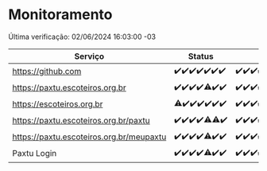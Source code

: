# Monitoramento

Última verificação: 02/06/2024 16:03:00 -03

|Serviço|Status|Últimas 24h|
|---|---|---|
|https://github.com|<span title="2024-05-26: OK=24">✔️</span><span title="2024-05-27: OK=24">✔️</span><span title="2024-05-28: OK=24">✔️</span><span title="2024-05-29: OK=24">✔️</span><span title="2024-05-30: OK=24">✔️</span><span title="2024-05-31: OK=24">✔️</span><span title="2024-06-01: OK=19">✔️</span>|<span title="01/06/2024 16:07:00 -03 : 200">✔️</span><span title="01/06/2024 17:06:00 -03 : 200">✔️</span><span title="01/06/2024 18:06:00 -03 : 200">✔️</span><span title="01/06/2024 19:05:00 -03 : 200">✔️</span><span title="01/06/2024 20:07:00 -03 : 200">✔️</span><span title="01/06/2024 21:35:00 -03 : 200">✔️</span><span title="01/06/2024 22:55:00 -03 : 200">✔️</span><span title="01/06/2024 23:27:00 -03 : 200">✔️</span><span title="02/06/2024 00:08:00 -03 : 200">✔️</span><span title="02/06/2024 01:08:00 -03 : 200">✔️</span><span title="02/06/2024 02:06:00 -03 : 200">✔️</span><span title="02/06/2024 03:10:00 -03 : 200">✔️</span><span title="02/06/2024 04:07:00 -03 : 200">✔️</span><span title="02/06/2024 05:08:00 -03 : 200">✔️</span><span title="02/06/2024 06:06:00 -03 : 200">✔️</span><span title="02/06/2024 07:06:00 -03 : 200">✔️</span><span title="02/06/2024 08:05:00 -03 : 200">✔️</span><span title="02/06/2024 09:10:00 -03 : 200">✔️</span><span title="02/06/2024 10:06:00 -03 : 200">✔️</span><span title="02/06/2024 11:04:00 -03 : 200">✔️</span><span title="02/06/2024 12:05:00 -03 : 200">✔️</span><span title="02/06/2024 13:07:00 -03 : 200">✔️</span><span title="02/06/2024 14:04:00 -03 : 200">✔️</span><span title="02/06/2024 15:09:00 -03 : 200">✔️</span><span title="02/06/2024 16:03:00 -03 : 200">✔️</span>|
|https://paxtu.escoteiros.org.br|<span title="2024-05-26: OK=24">✔️</span><span title="2024-05-27: OK=24">✔️</span><span title="2024-05-28: OK=24">✔️</span><span title="2024-05-29: OK=24">✔️</span><span title="2024-05-30: OK=22, Falhas=2">⚠️</span><span title="2024-05-31: OK=24">✔️</span><span title="2024-06-01: OK=19">✔️</span>|<span title="01/06/2024 16:07:00 -03 : 200">✔️</span><span title="01/06/2024 17:06:00 -03 : 200">✔️</span><span title="01/06/2024 18:06:00 -03 : 200">✔️</span><span title="01/06/2024 19:05:00 -03 : 200">✔️</span><span title="01/06/2024 20:07:00 -03 : 200">✔️</span><span title="01/06/2024 21:35:00 -03 : 200">✔️</span><span title="01/06/2024 22:55:00 -03 : 200">✔️</span><span title="01/06/2024 23:27:00 -03 : 200">✔️</span><span title="02/06/2024 00:08:00 -03 : 200">✔️</span><span title="02/06/2024 01:08:00 -03 : 200">✔️</span><span title="02/06/2024 02:06:00 -03 : 200">✔️</span><span title="02/06/2024 03:10:00 -03 : 200">✔️</span><span title="02/06/2024 04:07:00 -03 : 200">✔️</span><span title="02/06/2024 05:08:00 -03 : 200">✔️</span><span title="02/06/2024 06:06:00 -03 : 200">✔️</span><span title="02/06/2024 07:06:00 -03 : 200">✔️</span><span title="02/06/2024 08:05:00 -03 : 200">✔️</span><span title="02/06/2024 09:10:00 -03 : 200">✔️</span><span title="02/06/2024 10:06:00 -03 : 200">✔️</span><span title="02/06/2024 11:04:00 -03 : 200">✔️</span><span title="02/06/2024 12:05:00 -03 : 200">✔️</span><span title="02/06/2024 13:07:00 -03 : 200">✔️</span><span title="02/06/2024 14:04:00 -03 : 200">✔️</span><span title="02/06/2024 15:09:00 -03 : 200">✔️</span><span title="02/06/2024 16:03:00 -03 : 200">✔️</span>|
|https://escoteiros.org.br|<span title="2024-05-26: OK=23, Falhas=1">⚠️</span><span title="2024-05-27: OK=24">✔️</span><span title="2024-05-28: OK=24">✔️</span><span title="2024-05-29: OK=24">✔️</span><span title="2024-05-30: OK=24">✔️</span><span title="2024-05-31: OK=24">✔️</span><span title="2024-06-01: OK=19">✔️</span>|<span title="01/06/2024 16:07:00 -03 : 200">✔️</span><span title="01/06/2024 17:06:00 -03 : 200">✔️</span><span title="01/06/2024 18:06:00 -03 : 200">✔️</span><span title="01/06/2024 19:05:00 -03 : 200">✔️</span><span title="01/06/2024 20:07:00 -03 : 200">✔️</span><span title="01/06/2024 21:35:00 -03 : 200">✔️</span><span title="01/06/2024 22:55:00 -03 : 200">✔️</span><span title="01/06/2024 23:27:00 -03 : 200">✔️</span><span title="02/06/2024 00:08:00 -03 : 200">✔️</span><span title="02/06/2024 01:08:00 -03 : 200">✔️</span><span title="02/06/2024 02:06:00 -03 : 200">✔️</span><span title="02/06/2024 03:10:00 -03 : 200">✔️</span><span title="02/06/2024 04:07:00 -03 : 200">✔️</span><span title="02/06/2024 05:08:00 -03 : 200">✔️</span><span title="02/06/2024 06:06:00 -03 : 200">✔️</span><span title="02/06/2024 07:06:00 -03 : 200">✔️</span><span title="02/06/2024 08:05:00 -03 : 200">✔️</span><span title="02/06/2024 09:10:00 -03 : 200">✔️</span><span title="02/06/2024 10:06:00 -03 : 200">✔️</span><span title="02/06/2024 11:04:00 -03 : 200">✔️</span><span title="02/06/2024 12:05:00 -03 : 200">✔️</span><span title="02/06/2024 13:07:00 -03 : 200">✔️</span><span title="02/06/2024 14:04:00 -03 : 200">✔️</span><span title="02/06/2024 15:09:00 -03 : 200">✔️</span><span title="02/06/2024 16:03:00 -03 : 200">✔️</span>|
|https://paxtu.escoteiros.org.br/paxtu|<span title="2024-05-26: OK=24">✔️</span><span title="2024-05-27: OK=24">✔️</span><span title="2024-05-28: OK=24">✔️</span><span title="2024-05-29: OK=24">✔️</span><span title="2024-05-30: OK=22, Falhas=2">⚠️</span><span title="2024-05-31: OK=23, Falhas=1">⚠️</span><span title="2024-06-01: OK=19">✔️</span>|<span title="01/06/2024 16:07:00 -03 : 200">✔️</span><span title="01/06/2024 17:06:00 -03 : 200">✔️</span><span title="01/06/2024 18:06:00 -03 : 200">✔️</span><span title="01/06/2024 19:05:00 -03 : 200">✔️</span><span title="01/06/2024 20:07:00 -03 : 200">✔️</span><span title="01/06/2024 21:35:00 -03 : 200">✔️</span><span title="01/06/2024 22:55:00 -03 : 200">✔️</span><span title="01/06/2024 23:27:00 -03 : 200">✔️</span><span title="02/06/2024 00:08:00 -03 : 200">✔️</span><span title="02/06/2024 01:08:00 -03 : 200">✔️</span><span title="02/06/2024 02:06:00 -03 : 200">✔️</span><span title="02/06/2024 03:10:00 -03 : 200">✔️</span><span title="02/06/2024 04:07:00 -03 : 200">✔️</span><span title="02/06/2024 05:08:00 -03 : 200">✔️</span><span title="02/06/2024 06:06:00 -03 : 200">✔️</span><span title="02/06/2024 07:06:00 -03 : 200">✔️</span><span title="02/06/2024 08:06:00 -03 : 200">✔️</span><span title="02/06/2024 09:10:00 -03 : 200">✔️</span><span title="02/06/2024 10:06:00 -03 : 200">✔️</span><span title="02/06/2024 11:04:00 -03 : 200">✔️</span><span title="02/06/2024 12:05:00 -03 : 200">✔️</span><span title="02/06/2024 13:07:00 -03 : 200">✔️</span><span title="02/06/2024 14:04:00 -03 : 200">✔️</span><span title="02/06/2024 15:09:00 -03 : 200">✔️</span><span title="02/06/2024 16:03:00 -03 : 200">✔️</span>|
|https://paxtu.escoteiros.org.br/meupaxtu|<span title="2024-05-26: OK=24">✔️</span><span title="2024-05-27: OK=24">✔️</span><span title="2024-05-28: OK=24">✔️</span><span title="2024-05-29: OK=24">✔️</span><span title="2024-05-30: OK=22, Falhas=2">⚠️</span><span title="2024-05-31: OK=24">✔️</span><span title="2024-06-01: OK=19">✔️</span>|<span title="01/06/2024 16:07:00 -03 : 200">✔️</span><span title="01/06/2024 17:06:00 -03 : 200">✔️</span><span title="01/06/2024 18:06:00 -03 : 200">✔️</span><span title="01/06/2024 19:05:00 -03 : 200">✔️</span><span title="01/06/2024 20:07:00 -03 : 200">✔️</span><span title="01/06/2024 21:35:00 -03 : 200">✔️</span><span title="01/06/2024 22:55:00 -03 : 200">✔️</span><span title="01/06/2024 23:27:00 -03 : 200">✔️</span><span title="02/06/2024 00:08:00 -03 : 200">✔️</span><span title="02/06/2024 01:08:00 -03 : 200">✔️</span><span title="02/06/2024 02:06:00 -03 : 200">✔️</span><span title="02/06/2024 03:10:00 -03 : 200">✔️</span><span title="02/06/2024 04:07:00 -03 : 200">✔️</span><span title="02/06/2024 05:08:00 -03 : 200">✔️</span><span title="02/06/2024 06:06:00 -03 : 200">✔️</span><span title="02/06/2024 07:06:00 -03 : 200">✔️</span><span title="02/06/2024 08:06:00 -03 : 200">✔️</span><span title="02/06/2024 09:10:00 -03 : 200">✔️</span><span title="02/06/2024 10:06:00 -03 : 200">✔️</span><span title="02/06/2024 11:04:00 -03 : 200">✔️</span><span title="02/06/2024 12:05:00 -03 : 200">✔️</span><span title="02/06/2024 13:07:00 -03 : 200">✔️</span><span title="02/06/2024 14:04:00 -03 : 200">✔️</span><span title="02/06/2024 15:09:00 -03 : 200">✔️</span><span title="02/06/2024 16:03:00 -03 : 200">✔️</span>|
|Paxtu Login|<span title="2024-05-26: OK=24">✔️</span><span title="2024-05-27: OK=24">✔️</span><span title="2024-05-28: OK=24">✔️</span><span title="2024-05-29: OK=24">✔️</span><span title="2024-05-30: OK=22, Falhas=2">⚠️</span><span title="2024-05-31: OK=24">✔️</span><span title="2024-06-01: OK=19">✔️</span>|<span title="01/06/2024 16:07:00 -03 : 200">✔️</span><span title="01/06/2024 17:06:00 -03 : 200">✔️</span><span title="01/06/2024 18:06:00 -03 : 200">✔️</span><span title="01/06/2024 19:05:00 -03 : 200">✔️</span><span title="01/06/2024 20:07:00 -03 : 200">✔️</span><span title="01/06/2024 21:35:00 -03 : 200">✔️</span><span title="01/06/2024 22:55:00 -03 : 200">✔️</span><span title="01/06/2024 23:27:00 -03 : 200">✔️</span><span title="02/06/2024 00:08:00 -03 : 200">✔️</span><span title="02/06/2024 01:08:00 -03 : 200">✔️</span><span title="02/06/2024 02:06:00 -03 : 200">✔️</span><span title="02/06/2024 03:10:00 -03 : 200">✔️</span><span title="02/06/2024 04:07:00 -03 : 200">✔️</span><span title="02/06/2024 05:08:00 -03 : 200">✔️</span><span title="02/06/2024 06:06:00 -03 : 200">✔️</span><span title="02/06/2024 07:06:00 -03 : 200">✔️</span><span title="02/06/2024 08:06:00 -03 : 200">✔️</span><span title="02/06/2024 09:10:00 -03 : 200">✔️</span><span title="02/06/2024 10:06:00 -03 : 200">✔️</span><span title="02/06/2024 11:04:00 -03 : 200">✔️</span><span title="02/06/2024 12:05:00 -03 : 200">✔️</span><span title="02/06/2024 13:07:00 -03 : 200">✔️</span><span title="02/06/2024 14:04:00 -03 : 200">✔️</span><span title="02/06/2024 15:09:00 -03 : 200">✔️</span><span title="02/06/2024 16:03:00 -03 : 200">✔️</span>|
